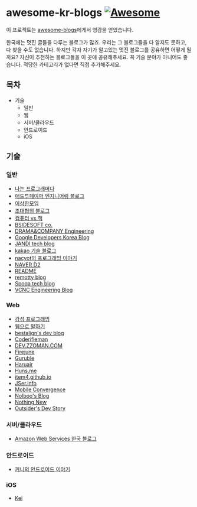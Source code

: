 # awesome-kr-blogs [![Awesome](https://cdn.rawgit.com/sindresorhus/awesome/d7305f38d29fed78fa85652e3a63e154dd8e8829/media/badge.svg)](https://github.com/sindresorhus/awesome)
이 프로젝트는 [awesome-blogs](https://github.com/aleksandar-todorovic/awesome-blogs)에게서 영감을 얻었습니다.

한국에는 멋진 글들을 다루는 블로그가 많죠. 우리는 그 블로그들을 다 알지도 못하고, 다 찾을 수도 없습니다. 하지만 각자 자기가 알고있는 멋진 블로그를 공유하면 어떻게 될까요? 자신이 추천하는 블로그들을 이 곳에 공유해주세요. 꼭 기술 분야가 아니어도 좋습니다. 적당한 카테고리가 없다면 직접 추가해주세요.

## 목차
- 기술
  - 일반
  - 웹
  - 서버/클라우드
  - 안드로이드
  - iOS

## 기술

### 일반
- [나는 프로그래머다](https://iamprogrammer.io/)
- [애드투페이퍼 엔지니어링 블로그](http://add2paper.github.io/)
- [이상한모임](http://blog.weirdx.io/)
- [조대협의 블로그](http://bcho.tistory.com/)
- [컴퓨터 vs 책](http://jhrogue.blogspot.kr/)
- [BSIDESOFT co.](http://www.bsidesoft.com/)
- [DRAMA&COMPANY Engineering](http://developer.dramancompany.com/)
- [Google Developers Korea Blog](http://googledevkr.blogspot.kr/)
- [JANDI tech blog](http://tosslab.github.io/)
- [kakao 기술 블로그](http://tech.kakao.com/)
- [nacyot의 프로그래밍 이야기](http://blog.nacyot.com)
- [NAVER D2](http://d2.naver.com/home)
- [README](http://feeds.feedburner.com/skpreadme)
- [remotty blog](http://blog.remotty.com/blog/)
- [Spoqa tech blog](https://spoqa.github.io/)
- [VCNC Engineering Blog](http://engineering.vcnc.co.kr/)

### Web
- [감성 프로그래밍](http://programmingsummaries.tistory.com/)
- [웹으로 말하기](http://mytory.net/)
- [bestalign's dev blog](http://bestalign.github.io/)
- [Coderifleman](http://blog.coderifleman.com/)
- [DEV.ZZOMAN.COM](http://dev.zzoman.com/)
- [Firejune](http://firejune.com/)
- [Guruble](http://guruble.com/)
- [Haruair](http://haruair.com/)
- [Huns.me](http://huns.me/)
- [item4.github.io](https://item4.github.io/)
- [JSer.info](http://jser.info/ko/)
- [Mobile Convergence](http://mobicon.tistory.com/)
- [Nolboo's Blog](http://nolboo.github.io/)
- [Nothing New](https://taegon.kim/)
- [Outsider's Dev Story](https://blog.outsider.ne.kr/)

### 서버/클라우드
- [Amazon Web Services 한국 블로그](https://aws.amazon.com/ko/blogs/korea/)

### 안드로이드
- [커니의 안드로이드 이야기](http://androidhuman.com/)

### iOS
- [Kei](http://meetkei.com/)

